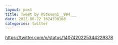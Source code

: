 ```yaml
--- 
layout: post 
title: Tweet by @Steven1__994___ 
date: 2021-06-22 1624390168 
categories: twitter 
--- 
```

https://twitter.com/o/status/1407420225344229378